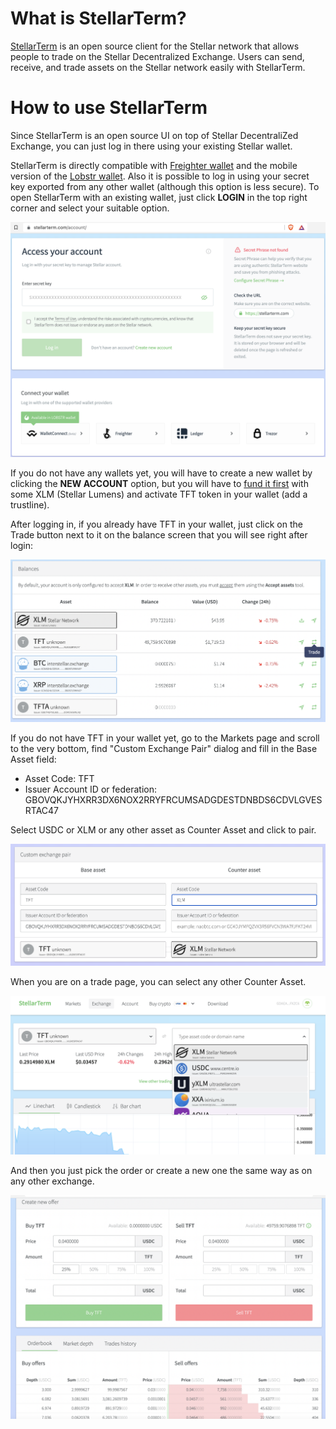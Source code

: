 
# What is StellarTerm?

[StellarTerm](https://stellarterm.com/) is an open source client for the Stellar network that allows people to trade on the Stellar Decentralized Exchange. Users can send, receive, and trade assets on the Stellar network easily with StellarTerm.

# How to use StellarTerm

Since StellarTerm is an open source UI on top of Stellar DecentraliZed Exchange, you can just log in there using your existing Stellar wallet.

StellarTerm is directly compatible with [Freighter wallet](https://www.freighter.app/) and the mobile version of the [Lobstr wallet](lobstr_wallet). Also it is possible to log in using your secret key exported from any other wallet (although this option is less secure). To open StellarTerm with an existing wallet, just click **LOGIN** in the top right corner and select your suitable option.

![wallets](img/stellarterm_wallets.png)

If you do not have any wallets yet, you will have to create a new wallet by clicking the **NEW ACCOUNT** option, but you will have to [fund it first](coinbase_fiat) with some XLM (Stellar Lumens) and activate TFT token in your wallet (add a trustline). 

After logging in, if you already have TFT in your wallet, just click on the Trade button next to it on the balance screen that you will see right after login:

![balances](img/stellarterm_balance_trade.png)

If you do not have TFT in your wallet yet, go to the Markets page and scroll to the very bottom, find "Custom Exchange Pair" dialog and fill in the Base Asset field: 

- Asset Code: TFT
- Issuer Account ID or federation: GBOVQKJYHXRR3DX6NOX2RRYFRCUMSADGDESTDNBDS6CDVLGVESRTAC47

Select USDC or XLM or any other asset as Counter Asset and click to pair.

![custompair](img/stellarterm_custompair.png)

When you are on a trade page, you can select any other Counter Asset.

![tradpair](img/stellarterm_tradepair.png)

And then you just pick the order or create a new one the same way as on any other exchange.

![tradebox](img/stellarterm_tradebox.png)
